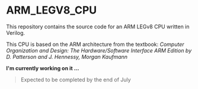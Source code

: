 # ARM_LEGV8_CPU
This repository contains the source code for an ARM LEGv8 CPU written in Verilog.

This CPU is based on the ARM architecture from the textbook: *Computer Organization and Design: The Hardware/Software Interface ARM Edition by D. Patterson and J. Hennessy, Morgan Kaufmann*

**I'm currently working on it ...**

> Expected to be completed by the end of July
